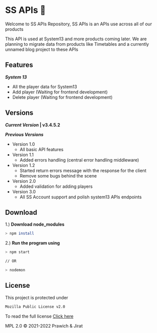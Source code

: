 # SS APIs 💾

Welcome to SS APIs Repository, SS APIs is an APIs use across all of our products

This API is used at System13 and more products coming later. We are planning to migrate data from products like Timetables and a currently unnamed blog project to these APIs 

## Features

**_System 13_**

- All the player data for System13
- Add player (Waiting for frontend development)
- Delete player (Waiting for frontend development)

## Versions

**_Current Version_ | v3.4.5.2** <br/>

**_Previous Versions_**

- Version 1.0
  - All basic API features
- Version 1.1
  - Added errors handling (central error handling middleware)
- Version 1.2
  - Started return errors message with the response for the client
  - Remove some bugs behind the scene
- Version 2.0
  - Added validation for adding players
- Version 3.0
  - All SS Account support and polish system13 APIs endpoints

## Download

1.) **Download node_modules**
```zsh
> npm install
```

2.) **Run the program using** 
```zsh
> npm start

// OR

> nodemon
```


## License

This project is protected under

```sh
Mozilla Public License v2.0
```

To read the full license [Click here](LICENSE)

MPL 2.0 © 2021-2022 Prawich & Jirat
